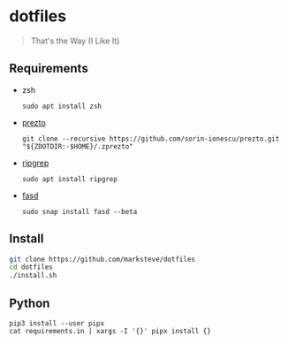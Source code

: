 # dotfiles
> That's the Way (I Like It)

## Requirements

- zsh

    ```
    sudo apt install zsh
    ```

- [prezto](https://github.com/sorin-ionescu/prezto)

    ```
    git clone --recursive https://github.com/sorin-ionescu/prezto.git "${ZDOTDIR:-$HOME}/.zprezto"
    ```

- [ripgrep](https://github.com/BurntSushi/ripgrep)

    ```
    sudo apt install ripgrep
    ```

- [fasd](https://github.com/clvv/fasd)

    ```
    sudo snap install fasd --beta
    ```

## Install

```sh
git clone https://github.com/marksteve/dotfiles
cd dotfiles
./install.sh
```

## Python

```
pip3 install --user pipx
cat requirements.in | xargs -I '{}' pipx install {}
```
